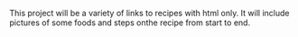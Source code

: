 This project will be a variety of links to recipes with html only. It will include pictures of some foods and steps onthe recipe from start to end.

